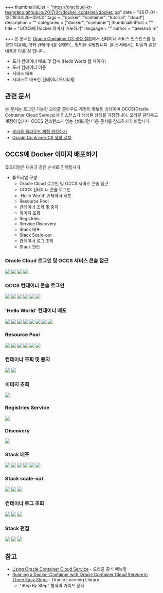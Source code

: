 +++
thumbnailInList = "https://oracloud-kr-teamrepo.github.io/2017/04/docker_container/docker.jpg"
date = "2017-04-12T19:34:26+09:00"
tags = ["docker", "container", "tutorial", "cloud"]
description = ""
categories = ["docker", "container"]
thumbnailInPost = ""
title = "OCCS에 Docker 이미지 배포하기"
language = ""
author = "taewan.kim"

+++
본 문서는 [Oracle Container CS 생성 절차](/post/occs-new-inst/)에서 컨테이너 서비스 인스턴스를 생성한 다음에, 더커 컨테이너를 실행하는 방법을 설명합니다. 본 문서에서는 다음과 같은 내용을 다룰 것 입니다.

- 도커 컨테이너 배포 및 접속 (Hello World 웹 페이지)
- 도커 컨테이너 이동
- 서비스 배포
- 서비스로 배포한 컨테이너 모니터링

## 관련 문서
본 문서는 로그인 가능한 오라클 클라우드 계정이 확보된 상태이며 OCCS(Oracle Container Cloud Service)에 인스턴스가 생성된 상태를 가정합니다. 오라클 클라우드 계정이 없거나 OCCS 인스턴스가 없는 상태라면 다음 문서를 참조하시기 바랍니다.

- [오라클 클라우드 계정 생성하기](/post/accont/)
- [Oracle Container CS 생성 절차](/post/occs-new-inst/)

## OCCS에 Docker 이미지 배포하기

튜토리얼은 다음과 같은 순서로 진행됩니다.

- 튜토리얼 구성
  - Oracle Cloud 로그인 및 OCCS 서비스 콘솔 접근
  - OCCS 컨테이너 콘솔 로그인
  - 'Hello World' 컨테이너 배포
  - Resource Pool
  - 컨테이너 조회 및 중지
  - 이미지 조회
  - Registries
  - Service Discovery
  - Stack 배포
  - Stack Scale-out
  - 컨테이너 로그 조회
  - Stack 편집

### Oracle Cloud 로그인 및 OCCS 서비스 콘솔 접근

![](https://oracloud-kr-teamrepo.github.io/2017/04/docker_deploy/step010.jpg)
![](https://oracloud-kr-teamrepo.github.io/2017/04/docker_deploy/step020.jpg)
![](https://oracloud-kr-teamrepo.github.io/2017/04/docker_deploy/step022.jpg)
![](https://oracloud-kr-teamrepo.github.io/2017/04/docker_deploy/step024.jpg)

### OCCS 컨테이너 콘솔 로그인

![](https://oracloud-kr-teamrepo.github.io/2017/04/docker_deploy/step030.jpg)
![](https://oracloud-kr-teamrepo.github.io/2017/04/docker_deploy/step040.jpg)
![](https://oracloud-kr-teamrepo.github.io/2017/04/docker_deploy/step050.jpg)
![](https://oracloud-kr-teamrepo.github.io/2017/04/docker_deploy/step060.jpg)
![](https://oracloud-kr-teamrepo.github.io/2017/04/docker_deploy/step070.jpg)
![](https://oracloud-kr-teamrepo.github.io/2017/04/docker_deploy/step080.jpg)

### 'Hello World' 컨테이너 배포

![](https://oracloud-kr-teamrepo.github.io/2017/04/docker_deploy/step090.jpg)
![](https://oracloud-kr-teamrepo.github.io/2017/04/docker_deploy/step100.jpg)
![](https://oracloud-kr-teamrepo.github.io/2017/04/docker_deploy/step110.jpg)
![](https://oracloud-kr-teamrepo.github.io/2017/04/docker_deploy/step120.jpg)
![](https://oracloud-kr-teamrepo.github.io/2017/04/docker_deploy/step130.jpg)
![](https://oracloud-kr-teamrepo.github.io/2017/04/docker_deploy/step140.jpg)
![](https://oracloud-kr-teamrepo.github.io/2017/04/docker_deploy/step150.jpg)
![](https://oracloud-kr-teamrepo.github.io/2017/04/docker_deploy/step160.jpg)

### Resource Pool

![](https://oracloud-kr-teamrepo.github.io/2017/04/docker_deploy/step170.jpg)
![](https://oracloud-kr-teamrepo.github.io/2017/04/docker_deploy/step180.jpg)
![](https://oracloud-kr-teamrepo.github.io/2017/04/docker_deploy/step190.jpg)
![](https://oracloud-kr-teamrepo.github.io/2017/04/docker_deploy/step200.jpg)
![](https://oracloud-kr-teamrepo.github.io/2017/04/docker_deploy/step210.jpg)
![](https://oracloud-kr-teamrepo.github.io/2017/04/docker_deploy/step220.jpg)

### 컨테이너 조회 및 중지

![](https://oracloud-kr-teamrepo.github.io/2017/04/docker_deploy/step230.jpg)
![](https://oracloud-kr-teamrepo.github.io/2017/04/docker_deploy/step240.jpg)

### 이미지 조회

![](https://oracloud-kr-teamrepo.github.io/2017/04/docker_deploy/step250.jpg)

### Registries Service

![](https://oracloud-kr-teamrepo.github.io/2017/04/docker_deploy/step260.jpg)

### Discovery

![](https://oracloud-kr-teamrepo.github.io/2017/04/docker_deploy/step270.jpg)

### Stack 배포
![](https://oracloud-kr-teamrepo.github.io/2017/04/docker_deploy/step280.jpg)
![](https://oracloud-kr-teamrepo.github.io/2017/04/docker_deploy/step290.jpg)
![](https://oracloud-kr-teamrepo.github.io/2017/04/docker_deploy/step300.jpg)
![](https://oracloud-kr-teamrepo.github.io/2017/04/docker_deploy/step310.jpg)
![](https://oracloud-kr-teamrepo.github.io/2017/04/docker_deploy/step320.jpg)
![](https://oracloud-kr-teamrepo.github.io/2017/04/docker_deploy/step330.jpg)

### Stack scale-out
![](https://oracloud-kr-teamrepo.github.io/2017/04/docker_deploy/step340.jpg)
![](https://oracloud-kr-teamrepo.github.io/2017/04/docker_deploy/step350.jpg)
![](https://oracloud-kr-teamrepo.github.io/2017/04/docker_deploy/step360.jpg)

### 컨테이너 로그 조회

![](https://oracloud-kr-teamrepo.github.io/2017/04/docker_deploy/step370.jpg)
![](https://oracloud-kr-teamrepo.github.io/2017/04/docker_deploy/step380.jpg)
![](https://oracloud-kr-teamrepo.github.io/2017/04/docker_deploy/step390.jpg)

### Stack 편집
![](https://oracloud-kr-teamrepo.github.io/2017/04/docker_deploy/step400.jpg)
![](https://oracloud-kr-teamrepo.github.io/2017/04/docker_deploy/step410.jpg)
![](https://oracloud-kr-teamrepo.github.io/2017/04/docker_deploy/step420.jpg)

## 참고
- [Using Oracle Container Cloud Service](http://docs.oracle.com/en/cloud/iaas/container-cloud/contu/index.html) - 오라클 공식 메뉴얼
- [Running a Docker Container with Oracle Container Cloud Service in Three Easy Steps](https://apexapps.oracle.com/pls/apex/f?p=44785:112:0::::P112_CONTENT_ID:19220) - Oracle Learning Library
  - "Step By Step" 형식의 가이드 문서
